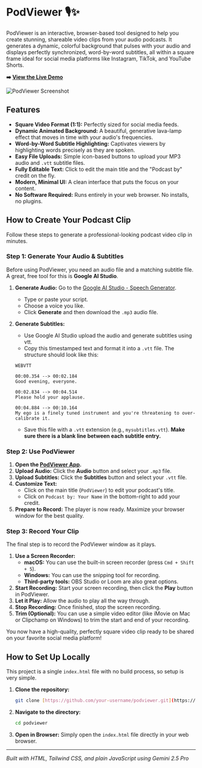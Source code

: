 # PodViewer 🎙️✨

PodViewer is an interactive, browser-based tool designed to help you create stunning, shareable video clips from your audio podcasts. It generates a dynamic, colorful background that pulses with your audio and displays perfectly synchronized, word-by-word subtitles, all within a square frame ideal for social media platforms like Instagram, TikTok, and YouTube Shorts.

**➡️ [View the Live Demo](https://nhaouari.github.io/podviewer/)**

![PodViewer Screenshot](https://imgur.com/a/O4JPKZt)


## Features

-   **Square Video Format (1:1):** Perfectly sized for social media feeds.
-   **Dynamic Animated Background:** A beautiful, generative lava-lamp effect that moves in time with your audio's frequencies.
-   **Word-by-Word Subtitle Highlighting:** Captivates viewers by highlighting words precisely as they are spoken.
-   **Easy File Uploads:** Simple icon-based buttons to upload your MP3 audio and `.vtt` subtitle files.
-   **Fully Editable Text:** Click to edit the main title and the "Podcast by" credit on the fly.
-   **Modern, Minimal UI:** A clean interface that puts the focus on your content.
-   **No Software Required:** Runs entirely in your web browser. No installs, no plugins.

## How to Create Your Podcast Clip

Follow these steps to generate a professional-looking podcast video clip in minutes.

### Step 1: Generate Your Audio & Subtitles

Before using PodViewer, you need an audio file and a matching subtitle file. A great, free tool for this is **Google AI Studio**.

1.  **Generate Audio:** Go to the [Google AI Studio - Speech Generator](https://aistudio.google.com/generate-speech).
    * Type or paste your script.
    * Choose a voice you like.
    * Click **Generate** and then download the `.mp3` audio file.
2.  **Generate Subtitles:**
    * Use Google AI Studio upload the audio and generate subtitles using vtt.
    * Copy this timestamped text and format it into a `.vtt` file. The structure should look like this:

    ```vtt
    WEBVTT

    00:00.354 --> 00:02.184
    Good evening, everyone.

    00:02.834 --> 00:04.514
    Please hold your applause.

    00:04.884 --> 00:10.164
    My ego is a finely tuned instrument and you're threatening to over-calibrate it.
    ```
    * Save this file with a `.vtt` extension (e.g., `mysubtitles.vtt`). **Make sure there is a blank line between each subtitle entry.**

### Step 2: Use PodViewer

1.  **Open the [PodViewer App](https://nhaouari.github.io/podviewer/).**
2.  **Upload Audio:** Click the **Audio** button and select your `.mp3` file.
3.  **Upload Subtitles:** Click the **Subtitles** button and select your `.vtt` file.
4.  **Customize Text:**
    * Click on the main title (`PodViewer`) to edit your podcast's title.
    * Click on `Podcast by: Your Name` in the bottom-right to add your credit.
5.  **Prepare to Record:** The player is now ready. Maximize your browser window for the best quality.

### Step 3: Record Your Clip

The final step is to record the PodViewer window as it plays.

1.  **Use a Screen Recorder:**
    * **macOS:** You can use the built-in screen recorder (press `Cmd + Shift + 5`).
    * **Windows:** You can use the snipping tool for recording.
    * **Third-party tools:** OBS Studio or Loom are also great options.
2.  **Start Recording:** Start your screen recording, then click the **Play** button in PodViewer.
3.  **Let it Play:** Allow the audio to play all the way through.
4.  **Stop Recording:** Once finished, stop the screen recording.
5.  **Trim (Optional):** You can use a simple video editor (like iMovie on Mac or Clipchamp on Windows) to trim the start and end of your recording.

You now have a high-quality, perfectly square video clip ready to be shared on your favorite social media platform!

## How to Set Up Locally

This project is a single `index.html` file with no build process, so setup is very simple.

1.  **Clone the repository:**
    ```sh
    git clone [https://github.com/your-username/podviewer.git](https://github.com/your-username/podviewer.git)
    ```
2.  **Navigate to the directory:**
    ```sh
    cd podviewer
    ```
3.  **Open in Browser:** Simply open the `index.html` file directly in your web browser.

---

*Built with HTML, Tailwind CSS, and plain JavaScript using Gemini 2.5 Pro*
